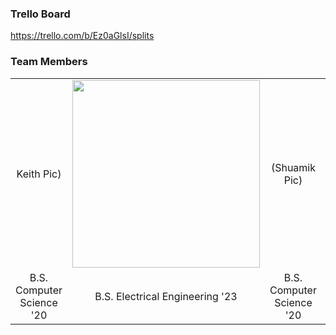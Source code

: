 ### Trello Board
https://trello.com/b/Ez0aGlsI/splits

### Team Members
| | | | |
| :---: | :---: | :---: | :---: |
| Keith Pic)| <img src = "https://github.com/ECS189E/project-w21-splits/blob/main/Pictures/Jocelyn%20Park.png" width="300"> | (Shuamik Pic) | (Paul Pic) |
| B.S. Computer Science '20 | B.S. Electrical Engineering '23 | B.S. Computer Science '20 | B.S. Cognitive Science '20 |









